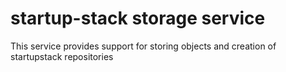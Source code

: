 # startup-stack storage service

This service provides support for storing objects and creation of startupstack repositories
